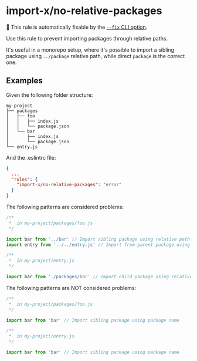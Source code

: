 # import-x/no-relative-packages

🔧 This rule is automatically fixable by the [`--fix` CLI option](https://eslint.org/docs/latest/user-guide/command-line-interface#--fix).

<!-- end auto-generated rule header -->

Use this rule to prevent importing packages through relative paths.

It's useful in a monorepo setup, where it's possible to import a sibling package using `../package` relative path, while direct `package` is the correct one.

## Examples

Given the following folder structure:

```pt
my-project
├── packages
│   ├── foo
│   │   ├── index.js
│   │   └── package.json
│   └── bar
│       ├── index.js
│       └── package.json
└── entry.js
```

And the .eslintrc file:

```json
{
  ...
  "rules": {
    "import-x/no-relative-packages": "error"
  }
}
```

The following patterns are considered problems:

```js
/**
 *  in my-project/packages/foo.js
 */

import bar from '../bar' // Import sibling package using relative path
import entry from '../../entry.js' // Import from parent package using relative path

/**
 *  in my-project/entry.js
 */

import bar from './packages/bar' // Import child package using relative path
```

The following patterns are NOT considered problems:

```js
/**
 *  in my-project/packages/foo.js
 */

import bar from 'bar' // Import sibling package using package name

/**
 *  in my-project/entry.js
 */

import bar from 'bar' // Import sibling package using package name
```
